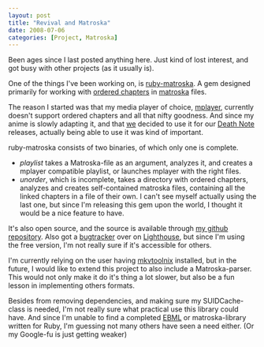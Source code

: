 ```yaml
---
layout: post
title: "Revival and Matroska"
date: 2008-07-06
categories: [Project, Matroska]
---
```


Been ages since I last posted anything here. Just kind of lost interest, and got busy with other projects (as it usually is).

One of the things I've been working on, is [ruby-matroska](http://rubyforge.org/projects/matroska/). A gem designed primarily for working with [ordered chapters](http://www.uppcon.se/thefluff/hurfdurf/?p=8) in [matroska](http://www.matroska.org/) files.

The reason I started was that my media player of choice, [mplayer](http://www.mplayerhq.hu), currently doesn't support ordered chapters and all that nifty goodness. And since my anime is slowly adapting it, and that [we](http://eastblue.org/rye/) decided to use it for our [Death Note](http://en.wikipedia.org/wiki/Death_Note) releases, actually being able to use it was kind of important.

ruby-matroska consists of two binaries, of which only one is complete.

* _playlist_ takes a Matroska-file as an argument, analyzes it, and creates a mplayer compatible playlist, or launches mplayer with the right files.
* _unorder_, which is incomplete, takes a directory with ordered chapters, analyzes and creates self-contained matroska files, containing all the linked chapters in a file of their own. I can't see myself actually using the last one, but since I'm releasing this gem upon the world, I thought it would be a nice feature to have.

It's also open source, and the source is available through [my github repository](http://github.com/PerfectlyNormal/ruby-matroska/tree/master). Also got a [bugtracker](http://perfectlynormal.lighthouseapp.com/projects/13515-ruby-matroska/) over on [Lighthouse](http://www.lighthouseapp.com), but since I'm using the free version, I'm not really sure if it's accessible for others.

I'm currently relying on the user having [mkvtoolnix](http://www.bunkus.org/videotools/mkvtoolnix/) installed, but in the future, I would like to extend this project to also include a Matroska-parser. This would not only make it do it's thing a lot slower, but also be a fun lesson in implementing others formats.

Besides from removing dependencies, and making sure my SUIDCache-class is needed, I'm not really sure what practical use this library could have. And since I'm unable to find a completed [EBML](http://en.wikipedia.org/wiki/Extensible_Binary_Meta_Language) or matroska-library written for Ruby, I'm guessing not many others have seen a need either. (Or my Google-fu is just getting weaker)
